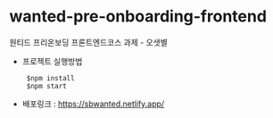# wanted-pre-onboarding-frontend


원티드 프리온보딩 프론트엔드코스 과제 - 오샛별

+ 프로젝트 실행방법
  
  
       $npm install
       $npm start


+ 배포링크 :  https://sbwanted.netlify.app/
